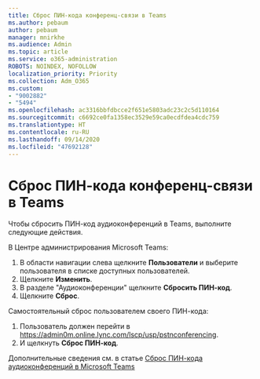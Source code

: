 ```yaml
---
title: Сброс ПИН-кода конференц-связи в Teams
ms.author: pebaum
author: pebaum
manager: mnirkhe
ms.audience: Admin
ms.topic: article
ms.service: o365-administration
ROBOTS: NOINDEX, NOFOLLOW
localization_priority: Priority
ms.collection: Adm_O365
ms.custom:
- "9002882"
- "5494"
ms.openlocfilehash: ac3316bbfdbcce2f651e5803adc23c2c5d110164
ms.sourcegitcommit: c6692ce0fa1358ec3529e59ca0ecdfdea4cdc759
ms.translationtype: HT
ms.contentlocale: ru-RU
ms.lasthandoff: 09/14/2020
ms.locfileid: "47692128"
---
```

# <a name="reset-conferencing-pin-in-teams"></a>Сброс ПИН-кода конференц-связи в Teams

Чтобы сбросить ПИН-код аудиоконференций в Teams, выполните следующие действия.  

В Центре администрирования Microsoft Teams:

1. В области навигации слева щелкните **Пользователи** и выберите пользователя в списке доступных пользователей.
2. Щелкните **Изменить**.
3. В разделе "Аудиоконференции" щелкните **Сбросить ПИН-код**.
4. Щелкните **Сброс**.

Самостоятельный сброс пользователем своего ПИН-кода:
1. Пользователь должен перейти в https://admin0m.online.lync.com/lscp/usp/pstnconferencing.
2. И щелкнуть **Сброс ПИН-код**.

Дополнительные сведения см. в статье [Сброс ПИН-кода аудиоконференций в Microsoft Teams](https://docs.microsoft.com/microsoftteams/reset-the-audio-conferencing-pin-in-teams)
